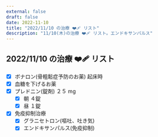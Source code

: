 ```yaml
---
external: false
draft: false
date: 2022-11-10
title: "2022/11/10 の治療 ❤️‍🩹 リスト"
description: "11/10(木)の治療 ❤️‍🩹 リスト。エンドキサンパルス"
---
```


## 2022/11/10 の治療 ❤️‍🩹 リスト

- [x] ボナロン(骨粗鬆症予防のお薬) 起床時
- [x] 血糖を下げるお薬
- [x] プレドニン(錠剤) ２５ mg
  - [x] 朝 ４錠
  - [x] 昼 １錠
- [x] 免疫抑制治療
  - [x] グラニセトロン(嘔吐、吐き気)
  - [x] エンドキサンパルス(免疫抑制)
